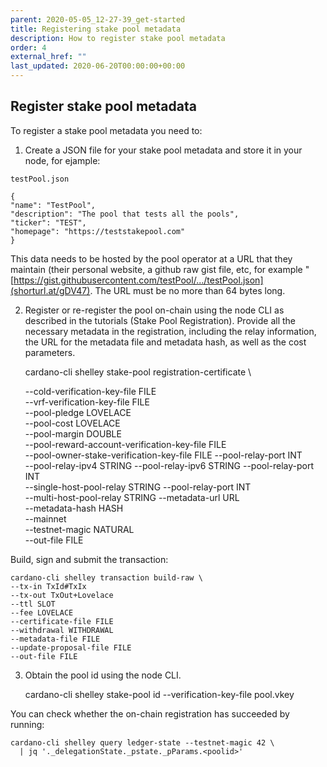 ```yaml
---
parent: 2020-05-05_12-27-39_get-started
title: Registering stake pool metadata
description: How to register stake pool metadata
order: 4
external_href: ""
last_updated: 2020-06-20T00:00:00+00:00
---
```


## Register stake pool metadata

To register a stake pool metadata you need to:

1. Create a JSON file for your stake pool metadata and store it in your node, for ejample:

 `testPool.json`  

    {
    "name": "TestPool",
    "description": "The pool that tests all the pools",
    "ticker": "TEST",
    "homepage": "https://teststakepool.com"
    }

This data needs to be hosted by the pool operator at a URL that they maintain (their personal website, a github raw gist file, etc, for example "[https://gist.githubusercontent.com/testPool/.../testPool.json](shorturl.at/gDV47). The URL must be no more than 64 bytes long.


2. Register or re-register the pool on-chain using the node CLI as described in the tutorials (Stake Pool Registration).  Provide all the necessary metadata in the registration, including the relay information, the URL for the metadata file and metadata hash, as well as the cost parameters.  

    cardano-cli shelley stake-pool registration-certificate \

    --cold-verification-key-file FILE                       
    --vrf-verification-key-file FILE     
    --pool-pledge LOVELACE               
    --pool-cost LOVELACE                 
    --pool-margin DOUBLE                 
    --pool-reward-account-verification-key-file FILE       
    --pool-owner-stake-verification-key-file FILE
    --pool-relay-port INT   
    --pool-relay-ipv4 STRING
    --pool-relay-ipv6 STRING
    --pool-relay-port INT   
    --single-host-pool-relay STRING
    --pool-relay-port INT   
    --multi-host-pool-relay STRING
    --metadata-url URL       
    --metadata-hash HASH     
    --mainnet                
    --testnet-magic NATURAL  
    --out-file FILE         

Build, sign and submit the transaction:

    cardano-cli shelley transaction build-raw \
    --tx-in TxId#TxIx
    --tx-out TxOut+Lovelace            
    --ttl SLOT                   
    --fee LOVELACE              
    --certificate-file FILE      
    --withdrawal WITHDRAWAL      
    --metadata-file FILE         
    --update-proposal-file FILE  
    --out-file FILE              

3. Obtain the pool id using the node CLI.

    cardano-cli shelley stake-pool id --verification-key-file pool.vkey
    > <poolid>

You can check whether the on-chain registration has succeeded by running:

    cardano-cli shelley query ledger-state --testnet-magic 42 \
      | jq '._delegationState._pstate._pParams.<poolid>'
